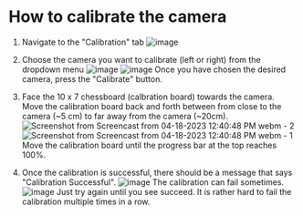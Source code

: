 # How to calibrate the camera

1. Navigate to the "Calibration" tab
![image](https://user-images.githubusercontent.com/102873080/232840231-5b5cd55d-6f6a-48cf-9fdc-882b088f0660.png)

2. Choose the camera you want to calibrate (left or right) from the dropdown menu
![image](https://user-images.githubusercontent.com/102873080/232841149-646c2eba-36f9-4c74-a091-fb08831e5080.png)
![image](https://user-images.githubusercontent.com/102873080/232841207-81712cda-f24e-4124-be82-1a2d21f256fe.png)
Once you have chosen the desired camera, press the "Calibrate" button.

3. Face the 10 x 7 chessboard (calbration board) towards the camera. Move the calibration board back and forth between from close to the camera (~5 cm) to far away from the camera (~20cm).
![Screenshot from Screencast from 04-18-2023 12:40:48 PM webm - 2](https://user-images.githubusercontent.com/102873080/232846623-637495f6-fa68-41d6-aab7-61df4c341d39.png)
![Screenshot from Screencast from 04-18-2023 12:40:48 PM webm - 1](https://user-images.githubusercontent.com/102873080/232846664-ba0ae949-0a21-43c0-a8cf-87aae20633d9.png)
Move the calibration board until the progress bar at the top reaches 100%.


4. Once the calibration is successful, there should be a message that says "Calibration Successful".
![image](https://user-images.githubusercontent.com/102873080/232848118-acf425af-4785-41c7-a44f-aa2d6b7c3e55.png)
The calibration can fail sometimes.
![image](https://user-images.githubusercontent.com/102873080/232847984-8a8a57e3-dc41-433f-abe8-dce7c69ff110.png)
Just try again until you see succeed. It is rather hard to fail the calibration multiple times in a row.





